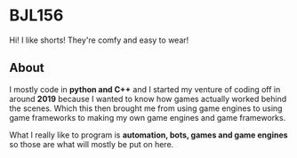 # BJL156
Hi! I like shorts! They're comfy and easy to wear!

## About

I mostly code in **python and C++** and I started my venture of coding off in around **2019** because I wanted to know how games actually worked behind the scenes. Which this then brought me from using game engines to using game frameworks to making my own game engines and game frameworks.

What I really like to program is **automation, bots, games and game engines** so those are what will mostly be put on here.
